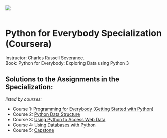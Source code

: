 <img src="https://images.immediate.co.uk/remote/m.media-amazon.com/images/S/pv-target-images/3cbec73f223b048170d6f04b32557c0b8650aed45af454168c66f1e04de733e1.jpg">
<br>
<br>

# Python for Everybody Specialization (Coursera)

Instructor: Charles Russell Severance.<br>
Book: Python for Everybody: Exploring Data using Python 3
<br>

## Solutions to the Assignments in the Specialization:
*listed by courses:*
-  Course 1: [Programming for Everybody (Getting Started with Python)](/Course%201%20-%20Programming%20for%20Everybody/)
- Course 2: [Python Data Structure](/Course%202%20-%20Python%20Data%20Structures/)
- Course 3: [Using Python to Access Web Data](/Course%203%20-%20Using%20Python%20to%20Access%20Web%20Data/)
- Course 4: [Using Databases with Python](/Course%204%20-%20Using%20Databases%20with%20Python/)
- Course 5: [Capstone](/Course%205%20-%20Capstone/)

